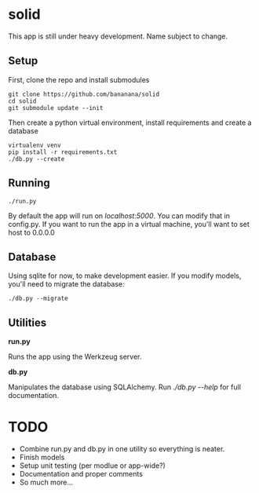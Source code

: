 # solid

This app is still under heavy development. Name subject to change.

## Setup

First, clone the repo and install submodules

    git clone https://github.com/bananana/solid
    cd solid
    git submodule update --init

Then create a python virtual environment, install requirements and create a database

    virtualenv venv
    pip install -r requirements.txt
    ./db.py --create

## Running

    ./run.py
    
By default the app will run on *localhost:5000*. You can modify that in config.py. If you want to run the app in a virtual machine, you'll want to set host to 0.0.0.0

## Database
Using sqlite for now, to make development easier. If you modify models, you'll need to migrate the database:

    ./db.py --migrate

## Utilities
**run.py**

Runs the app using the Werkzeug server.

**db.py**

Manipulates the database using SQLAlchemy. Run *./db.py --help* for full documentation.

# TODO
* Combine run.py and db.py in one utility so everything is neater.
* Finish models
* Setup unit testing (per modlue or app-wide?)
* Documentation and proper comments
* So much more...
